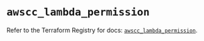 # `awscc_lambda_permission`

Refer to the Terraform Registry for docs: [`awscc_lambda_permission`](https://registry.terraform.io/providers/hashicorp/awscc/0.70.0/docs/resources/lambda_permission).
